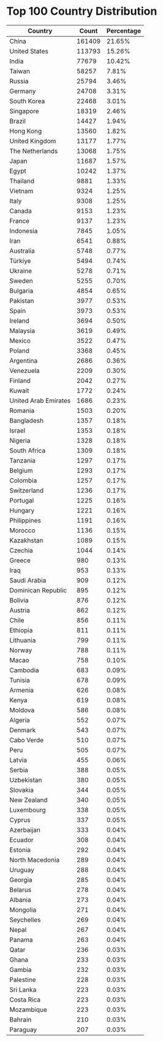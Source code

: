 # Top 100 Country Distribution
| Country | Count | Percentage |
|----|----|----|
| China | 161409 | 21.65% |
| United States | 113793 | 15.26% |
| India | 77679 | 10.42% |
| Taiwan | 58257 | 7.81% |
| Russia | 25794 | 3.46% |
| Germany | 24708 | 3.31% |
| South Korea | 22468 | 3.01% |
| Singapore | 18319 | 2.46% |
| Brazil | 14427 | 1.94% |
| Hong Kong | 13560 | 1.82% |
| United Kingdom | 13177 | 1.77% |
| The Netherlands | 13068 | 1.75% |
| Japan | 11687 | 1.57% |
| Egypt | 10242 | 1.37% |
| Thailand | 9881 | 1.33% |
| Vietnam | 9324 | 1.25% |
| Italy | 9308 | 1.25% |
| Canada | 9153 | 1.23% |
| France | 9137 | 1.23% |
| Indonesia | 7845 | 1.05% |
| Iran | 6541 | 0.88% |
| Australia | 5748 | 0.77% |
| Türkiye | 5494 | 0.74% |
| Ukraine | 5278 | 0.71% |
| Sweden | 5255 | 0.70% |
| Bulgaria | 4854 | 0.65% |
| Pakistan | 3977 | 0.53% |
| Spain | 3973 | 0.53% |
| Ireland | 3694 | 0.50% |
| Malaysia | 3619 | 0.49% |
| Mexico | 3522 | 0.47% |
| Poland | 3368 | 0.45% |
| Argentina | 2686 | 0.36% |
| Venezuela | 2209 | 0.30% |
| Finland | 2042 | 0.27% |
| Kuwait | 1772 | 0.24% |
| United Arab Emirates | 1686 | 0.23% |
| Romania | 1503 | 0.20% |
| Bangladesh | 1357 | 0.18% |
| Israel | 1353 | 0.18% |
| Nigeria | 1328 | 0.18% |
| South Africa | 1309 | 0.18% |
| Tanzania | 1297 | 0.17% |
| Belgium | 1293 | 0.17% |
| Colombia | 1257 | 0.17% |
| Switzerland | 1236 | 0.17% |
| Portugal | 1225 | 0.16% |
| Hungary | 1221 | 0.16% |
| Philippines | 1191 | 0.16% |
| Morocco | 1136 | 0.15% |
| Kazakhstan | 1089 | 0.15% |
| Czechia | 1044 | 0.14% |
| Greece | 980 | 0.13% |
| Iraq | 953 | 0.13% |
| Saudi Arabia | 909 | 0.12% |
| Dominican Republic | 895 | 0.12% |
| Bolivia | 876 | 0.12% |
| Austria | 862 | 0.12% |
| Chile | 856 | 0.11% |
| Ethiopia | 811 | 0.11% |
| Lithuania | 799 | 0.11% |
| Norway | 788 | 0.11% |
| Macao | 758 | 0.10% |
| Cambodia | 683 | 0.09% |
| Tunisia | 678 | 0.09% |
| Armenia | 626 | 0.08% |
| Kenya | 619 | 0.08% |
| Moldova | 586 | 0.08% |
| Algeria | 552 | 0.07% |
| Denmark | 543 | 0.07% |
| Cabo Verde | 510 | 0.07% |
| Peru | 505 | 0.07% |
| Latvia | 455 | 0.06% |
| Serbia | 388 | 0.05% |
| Uzbekistan | 380 | 0.05% |
| Slovakia | 344 | 0.05% |
| New Zealand | 340 | 0.05% |
| Luxembourg | 338 | 0.05% |
| Cyprus | 337 | 0.05% |
| Azerbaijan | 333 | 0.04% |
| Ecuador | 308 | 0.04% |
| Estonia | 292 | 0.04% |
| North Macedonia | 289 | 0.04% |
| Uruguay | 288 | 0.04% |
| Georgia | 285 | 0.04% |
| Belarus | 278 | 0.04% |
| Albania | 273 | 0.04% |
| Mongolia | 271 | 0.04% |
| Seychelles | 269 | 0.04% |
| Nepal | 267 | 0.04% |
| Panama | 263 | 0.04% |
| Qatar | 236 | 0.03% |
| Ghana | 233 | 0.03% |
| Gambia | 232 | 0.03% |
| Palestine | 228 | 0.03% |
| Sri Lanka | 223 | 0.03% |
| Costa Rica | 223 | 0.03% |
| Mozambique | 223 | 0.03% |
| Bahrain | 210 | 0.03% |
| Paraguay | 207 | 0.03% |
